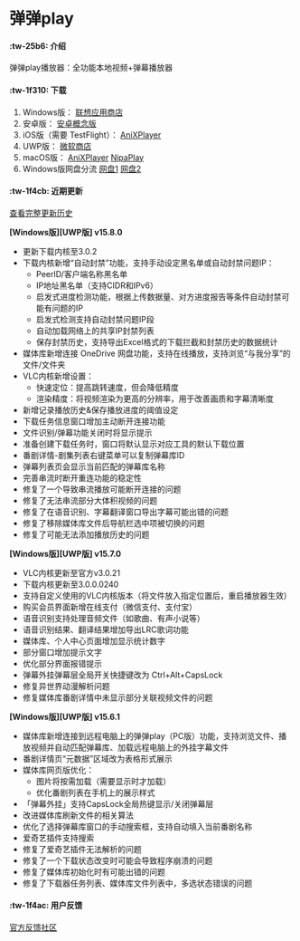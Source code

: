 # 弹弹play

####  :tw-25b6: 介绍
弹弹play播放器：全功能本地视频+弹幕播放器

####  :tw-1f310: 下载

1. Windows版： [联想应用商店](https://lestore.lenovo.com/detail/10343)
2. 安卓版： [安卓概念版](https://gitee.com/xyoye/DanDanPlayForAndroid/releases)
3. iOS版（需要 TestFlight）： [AniXPlayer](https://testflight.apple.com/join/R6JotnNG)
4. UWP版： [微软商店](https://www.microsoft.com/store/productId/9nwpvd7t1hpw)
5. macOS版： [AniXPlayer](https://gitee.com/sun_sx/dandanplay_mac_update/releases) [NipaPlay](https://github.com/MCDFsteve/NipaPlay)
6. Windows版网盘分流 [网盘1](https://www.123pan.com/s/KFBlVv-E4SA3.html) [网盘2](https://pan.baidu.com/s/13ACWJauADxbracesBCpcEg?pwd=rrv7)

####  :tw-1f4cb: 近期更新

[查看完整更新历史](https://www.dandanplay.com/blog.html)

**[Windows版][UWP版] v15.8.0**
- 更新下载内核至3.0.2
- 下载内核新增“自动封禁”功能，支持手动设定黑名单或自动封禁问题IP：
  - PeerID/客户端名称黑名单
  - IP地址黑名单（支持CIDR和IPv6）
  - 启发式进度检测功能，根据上传数据量、对方进度报告等条件自动封禁可能有问题的IP
  - 启发式检测支持自动封禁问题IP段
  - 自动加载网络上的共享IP封禁列表
  - 保存封禁历史，支持导出Excel格式的下载拦截和封禁历史的数据统计
- 媒体库新增连接 OneDrive 网盘功能，支持在线播放，支持浏览“与我分享”的文件/文件夹
- VLC内核新增设置：
  - 快速定位：提高跳转速度，但会降低精度
  - 渲染精度：将视频渲染为更高的分辨率，用于改善画质和字幕清晰度
- 新增记录播放历史&保存播放进度的阈值设定
- 下载任务信息窗口增加主动断开连接功能
- 文件识别/弹幕功能关闭时将显示提示
- 准备创建下载任务时，窗口将默认显示对应工具的默认下载位置
- 番剧详情-剧集列表右键菜单可以复制弹幕库ID
- 弹幕列表页会显示当前匹配的弹幕库名称
- 完善串流时断开重连功能的稳定性
- 修复了一个导致串流播放可能断开连接的问题
- 修复了无法串流部分大体积视频的问题
- 修复了在语音识别、字幕翻译窗口导出字幕可能出错的问题
- 修复了移除媒体库文件后导航栏选中项被切换的问题
- 修复了可能无法添加播放历史的问题


**[Windows版][UWP版] v15.7.0**
- VLC内核更新至官方v3.0.21
- 下载内核更新至3.0.0.0240
- 支持自定义使用的VLC内核版本（将文件放入指定位置后，重启播放器生效）
- 购买会员界面新增在线支付（微信支付、支付宝）
- 语音识别支持处理音频文件（如歌曲、有声小说等）
- 语音识别结果、翻译结果增加导出LRC歌词功能
- 媒体库、个人中心页面增加显示统计数字
- 部分窗口增加提示文字
- 优化部分界面报错提示
- 弹幕外挂弹幕层全局开关快捷键改为 Ctrl+Alt+CapsLock
- 修复异世界动漫解析问题
- 修复媒体库番剧详情中未显示部分关联视频文件的问题


**[Windows版][UWP版] v15.6.1**
- 媒体库新增连接到远程电脑上的弹弹play（PC版）功能，支持浏览文件、播放视频并自动匹配弹幕库、加载远程电脑上的外挂字幕文件
- 番剧详情页“元数据”区域改为表格形式展示
- 媒体库网页版优化：
  - 图片将按需加载（需要显示时才加载）
  - 优化番剧列表在手机上的展示样式
- 「弹幕外挂」支持CapsLock全局热键显示/关闭弹幕层
- 改进媒体库刷新文件的相关算法
- 优化了选择弹幕库窗口的手动搜索框，支持自动填入当前番剧名称
- 爱奇艺插件支持搜索
- 修复了爱奇艺插件无法解析的问题
- 修复了一个下载状态改变时可能会导致程序崩溃的问题
- 修复了媒体库初始化时有可能出错的问题
- 修复了下载器任务列表、媒体库文件列表中，多选状态错误的问题


####  :tw-1f4ac: 用户反馈

[官方反馈社区](https://support.qq.com/products/104929)
